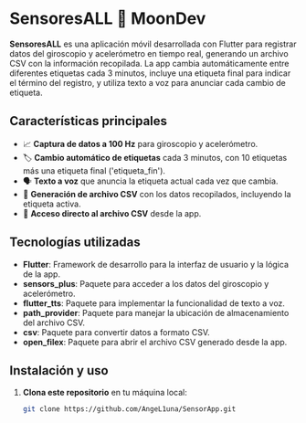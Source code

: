 # SensoresALL 📱 MoonDev

**SensoresALL** es una aplicación móvil desarrollada con Flutter para registrar datos del giroscopio y acelerómetro en tiempo real, generando un archivo CSV con la información recopilada. La app cambia automáticamente entre diferentes etiquetas cada 3 minutos, incluye una etiqueta final para indicar el término del registro, y utiliza texto a voz para anunciar cada cambio de etiqueta.

## Características principales

- 📈 **Captura de datos a 100 Hz** para giroscopio y acelerómetro.
- 🏷️ **Cambio automático de etiquetas** cada 3 minutos, con 10 etiquetas más una etiqueta final ('etiqueta_fin').
- 🗣️ **Texto a voz** que anuncia la etiqueta actual cada vez que cambia.
- 📝 **Generación de archivo CSV** con los datos recopilados, incluyendo la etiqueta activa.
- 📂 **Acceso directo al archivo CSV** desde la app.

## Tecnologías utilizadas

- **Flutter**: Framework de desarrollo para la interfaz de usuario y la lógica de la app.
- **sensors_plus**: Paquete para acceder a los datos del giroscopio y acelerómetro.
- **flutter_tts**: Paquete para implementar la funcionalidad de texto a voz.
- **path_provider**: Paquete para manejar la ubicación de almacenamiento del archivo CSV.
- **csv**: Paquete para convertir datos a formato CSV.
- **open_filex**: Paquete para abrir el archivo CSV generado desde la app.

## Instalación y uso

1. **Clona este repositorio** en tu máquina local:
   ```bash
   git clone https://github.com/AngeL1una/SensorApp.git
